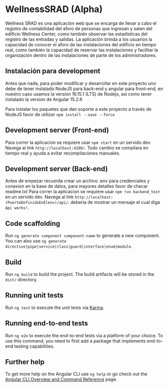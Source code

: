 # WellnessSRAD (Alpha)

Wellness SRAD es una aplicación web que se encarga de llevar a cabo el registro de contabilidad del aforo de personas que ingresan y salen del edificio Wellness Center, como también observar las estadísticas del registro de las entradas y salidas. La aplicación brinda a los usuarios la capacidad de conocer el aforo de las instalaciones del edificio en tiempo real, como también la capacidad de reservar las instalaciones y facilitar la organización dentro de las instalaciones de parte de los administradores. 

## Instalación para development

Antes que nada, para poder modificar y desarrollar en este proyecto uno debe de tener instalado NodeJS para back-end y angular para front-end, en nuestro caso usamos la version 16.15.1 (LTS) de Nodejs, asi como tener instalado la version de Angular 15.2.6

Para instalar los paquetes que dan soporte a este proyecto a través de NodeJS favor de utilizar `npm install --save --force`
## Development server (Front-end)

Para correr la aplicacion se requiere usar `npm start` en un servido dev. Navega al link `http://localhost:4200/`. Todo cambio se compilara en tiempo real y ayuda a evitar recompilaciones manuales.

## Development server (Back-end)
Antes de empezar recuerda crear un archivo .env para credenciales y conexion en la base de datos, para mayores detalles favor de checar readme.txt
Para correr la aplicacion se requiere usar `npm run backend_test ` en un servido dev. Navega al link `http://localhost:(PuertoDefinidoEnElenv)/api/`. deberia de mostrar un mensaje el cual diga `Api works!`.


## Code scaffolding

Run `ng generate component component-name` to generate a new component. You can also use `ng generate directive|pipe|service|class|guard|interface|enum|module`.

## Build

Run `ng build` to build the project. The build artifacts will be stored in the `dist/` directory.

## Running unit tests

Run `ng test` to execute the unit tests via [Karma](https://karma-runner.github.io).

## Running end-to-end tests

Run `ng e2e` to execute the end-to-end tests via a platform of your choice. To use this command, you need to first add a package that implements end-to-end testing capabilities.

## Further help

To get more help on the Angular CLI use `ng help` or go check out the [Angular CLI Overview and Command Reference](https://angular.io/cli) page.
